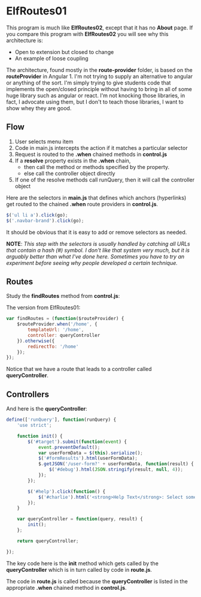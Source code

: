 # ElfRoutes01

This program is much like **ElfRoutes02**, except that it has no **About** page. If you compare this program with **ElfRoutes02** you will see why this architecture is:

- Open to extension but closed to change
- An example of loose coupling

The architecture, found mostly in the **route-provider** folder, is based on the **routeProvider** in Angular 1. I'm not trying to supply an alternative to angular or anything of the sort. I'm simply trying to give students code that implements the open/closed principle without having to bring in all of some huge library such as angular or react. I'm not knocking those libraries, in fact, I advocate using them, but I don't to teach those libraries, I want to show whey they are good.

## Flow

1. User selects menu item
2. Code in main.js intercepts the action if it matches a particular selector
3. Request is routed to the **.when** chained methods in **control.js**
4. If a **resolve** property exists in the **.when** chain,
    - then call the method or methods specified by the property.
    - else call the controller object directly
5. If one of the resolve methods call runQuery, then it will call the controller object

Here are the selectors in **main.js** that defines which anchors (hyperlinks) get routed to the chained **.when** route providers in **control.js**.

```javascript
$('ul li a').click(go);
$('.navbar-brand').click(go);
```

It should be obvious that it is easy to add or remove selectors as needed.

**NOTE**: _This step with the selectors is usually handled by catching all URLs that contain a hash (#) symbol. I don't like that system very much, but it is arguably better than what I've done here. Sometimes you have to try an experiment before seeing why people developed a certain technique._

## Routes

Study the **findRoutes** method from **control.js**:

The version from ElfRoutes01:

```javascript
var findRoutes = (function($routeProvider) {
    $routeProvider.when('/home', {
        templateUrl: '/home',
        controller: queryController
    }).otherwise({
        redirectTo: '/home'
    });
});
```

Notice that we have a route that leads to a controller called **queryController**.

## Controllers

And here is the **queryController**:

```javascript
define(['runQuery'], function(runQuery) {
    'use strict';

    function init() {
        $('#target').submit(function(event) {
            event.preventDefault();
            var userFormData = $(this).serialize();
            $('#formResults').html(userFormData);
            $.getJSON('/user-form?' + userFormData, function(result) {
                $('#debug').html(JSON.stringify(result, null, 4));
            });
        });

        $('#help').click(function() {
            $('#charlie').html('<strong>Help Text</strong>: Select some controls and press the Submit button.');
        });
    }

    var queryController = function(query, result) {
        init();
    };

    return queryController;

});
```

The key code here is the **init** method which gets called by the **queryController** which is in turn called by code in **route.js**.

The code in **route.js** is called because the **queryController** is listed in the appropriate **.when** chained method in **control.js**.
